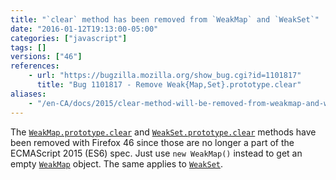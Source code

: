 ```yaml
---
title: "`clear` method has been removed from `WeakMap` and `WeakSet`"
date: "2016-01-12T19:13:00-05:00"
categories: ["javascript"]
tags: []
versions: ["46"]
references:
    - url: "https://bugzilla.mozilla.org/show_bug.cgi?id=1101817"
      title: "Bug 1101817 - Remove Weak{Map,Set}.prototype.clear"
aliases:
    - "/en-CA/docs/2015/clear-method-will-be-removed-from-weakmap-and-weakset/"
---
```

The [`WeakMap.prototype.clear`](https://developer.mozilla.org/en-US/docs/Web/JavaScript/Reference/Global_Objects/WeakMap/clear) and [`WeakSet.prototype.clear`](https://developer.mozilla.org/en-US/docs/Web/JavaScript/Reference/Global_Objects/WeakSet/clear) methods have been removed with Firefox 46 since those are no longer a part of the ECMAScript 2015 (ES6) spec. Just use `new WeakMap()` instead to get an empty [`WeakMap`](https://developer.mozilla.org/en-US/docs/Web/JavaScript/Reference/Global_Objects/WeakMap) object. The same applies to [`WeakSet`](https://developer.mozilla.org/en-US/docs/Web/JavaScript/Reference/Global_Objects/WeakSet).
